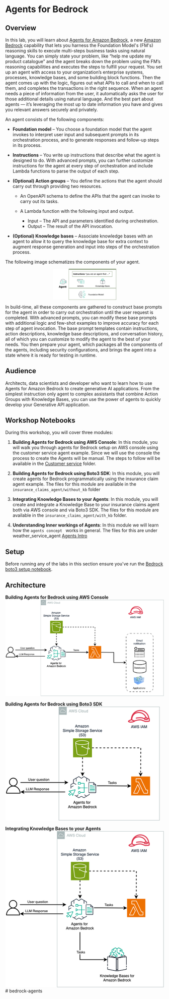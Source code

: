 # Agents for Bedrock

## Overview

In this lab, you will learn about [Agents for Amazon Bedrock](https://aws.amazon.com/bedrock/agents/), a new [Amazon Bedrock](https://aws.amazon.com/bedrock/) capability that lets you harness the Foundation Model's (FM's) reasoning skills to execute multi-steps business tasks using natural language. You can simply state your problem, like “help me update my product catalogue” and the agent breaks down the problem using the FM’s reasoning capabilities and executes the steps to fulfill your request. You set up an agent with access to your organization’s enterprise systems, processes, knowledge bases, and some building block functions. Then the agent comes up with the logic, figures out what APIs to call and when to call them, and completes the transactions in the right sequence. When an agent needs a piece of information from the user, it automatically asks the user for those additional details using natural language. And the best part about agents — it’s leveraging the most up to date information you have and gives you relevant answers securely and privately. 

An agent consists of the following components:

* **Foundation model** – You choose a foundation model that the agent invokes to interpret user input and subsequent prompts in its orchestration process, and to generate responses and follow-up steps in its process.
* **Instructions** – You write up instructions that describe what the agent is designed to do. With advanced prompts, you can further customize instructions for the agent at every step of orchestration and include Lambda functions to parse the output of each step.
* **(Optional) Action groups** – You define the actions that the agent should carry out through providing two resources.
    
    * An OpenAPI schema to define the APIs that the agent can invoke to carry out its tasks.
    * A Lambda function with the following input and output.

        * Input – The API and parameters identified during orchestration.
        * Output – The result of the API invocation.
      
* **(Optional) Knowledge bases** – Associate knowledge bases with an agent to allow it to query the knowledge base for extra context to augment response generation and input into steps of the orchestration process.


The following image schematizes the components of your agent.

<img src="./images/90-agents_components.png" style="width:40%;display:block;margin: 0 auto;">

In build-time, all these components are gathered to construct base prompts for the agent in order to carry out orchestration until the user request is completed. With advanced prompts, you can modify these base prompts with additional logic and few-shot examples to improve accuracy for each step of agent invocation. The base prompt templates contain instructions, action descriptions, knowledge base descriptions, and conversation history, all of which you can customize to modify the agent to the best of your needs. You then prepare your agent, which packages all the components of the agents, including security configurations, and brings the agent into a state where it is ready for testing in runtime.


## Audience

Architects, data scientists and developer who want to learn how to use Agents for Amazon Bedrock to create generative AI applications. 
From the simplest instruction only agent to complex assistants that combine Action Groups with Knowledge Bases, you can use the power of agents to quickly develop your Generative API application.

## Workshop Notebooks
During this workshop, you will cover three modules:

1. **Building Agents for Bedrock using AWS Console**: In this module, you will walk you through agents for Bedrock setup on AWS console using the customer service agent example. Since we will use the console the process to create the Agents will be manual. The steps to follow will be available in the [Customer service](./customer_service_agent/README.md) folder.

2. **Building Agents for Bedrock using Boto3 SDK**: In this module, you will create agents for Bedrock programmatically using the insurance claim agent example. The files for this module are available in the `insurance_claims_agent/without_kb` folder
3. **Integrating Knowledge Bases to your Agents**: In this module, you will create and integrate a Knowledge Base to your insurance claims agent both via AWS console and via Boto3 SDK. The files for this module are available in the `insurance_claims_agent/with_kb` folder.

4. **Understanding Inner workings of Agents**: In this module we will learn how the `agents concept ` works in general. The files for this are under weather_service_agent [Agents Intro](./weather_service_agent/00_Function_DIY_Agents.ipynb)

## Setup
Before running any of the labs in this section ensure you've run the [Bedrock boto3 setup notebook](../00_Intro/bedrock_boto3_setup.ipynb#Prerequisites).


## Architecture
**Building Agents for Bedrock using AWS Console**
![Bedrock](./images/91-agent-architecture.png)

**Building Agents for Bedrock using Boto3 SDK**
![Bedrock](./images/92-agent-architecture.png)

**Integrating Knowledge Bases to your Agents**
![Bedrock](./images/93-agent-architecture.png)# bedrock-agents
